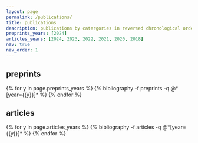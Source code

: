 ```yaml
---
layout: page
permalink: /publications/
title: publications
description: publications by catergories in reversed chronological order; an up-to-date list is available on <a href='https://scholar.google.com/citations?user=bFUbyosAAAAJ'>Google Scholar</a>
preprints_years: [2024]
articles_years: [2024, 2023, 2022, 2021, 2020, 2018]
nav: true
nav_order: 1
---
```


<!-- _pages/publications.md -->
<div class="publications">

  <h2 class="pub-type">preprints</h2>
  {% for y in page.preprints_years %}
    {% bibliography -f preprints -q @*[year={{y}}]* %}
  {% endfor %}

  <h2 class="pub-type">articles</h2>
  {% for y in page.articles_years %}
    {% bibliography -f articles -q @*[year={{y}}]* %}
  {% endfor %}

</div>
